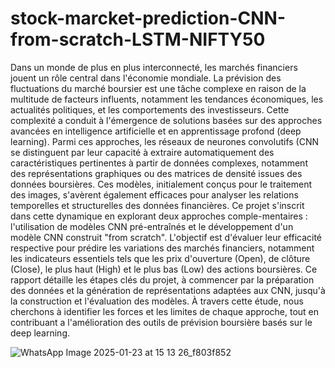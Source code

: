 # stock-marcket-prediction-CNN-from-scratch-LSTM-NIFTY50
Dans un monde de plus en plus interconnecté, les marchés financiers jouent un rôle central dans l'économie mondiale. La prévision des fluctuations du marché boursier est une tâche complexe en raison de la multitude de facteurs influents, notamment les tendances économiques, les actualités politiques, et les comportements des investisseurs. Cette complexité a conduit à l'émergence de solutions basées sur des approches avancées en intelligence artificielle et en apprentissage profond (deep learning).
Parmi ces approches, les réseaux de neurones convolutifs (CNN se distinguent par leur capacité à extraire automatiquement des caractéristiques pertinentes à partir de données complexes, notamment des représentations graphiques ou des matrices de densité issues des données boursières. Ces modèles, initialement conçus pour le traitement des images, s'avèrent également efficaces pour analyser les relations temporelles et structurelles des données financières.
Ce projet s'inscrit dans cette dynamique en explorant deux approches comple-mentaires : l'utilisation de modèles CNN pré-entraînés et le développement d'un modèle CNN construit "from scratch". L'objectif est d'évaluer leur efficacité respective pour prédire les variations des marchés financiers, notamment les indicateurs essentiels tels que les prix d'ouverture (Open), de clôture
(Close), le plus haut (High) et le plus bas (Low) des actions boursières.
Ce rapport détaille les étapes clés du projet, à commencer par la préparation des données et la génération de représentations adaptées aux CNN, jusqu'à la construction et l'évaluation des modèles. À travers cette étude, nous cherchons à identifier les forces et les limites de chaque approche, tout en contribuant a l'amélioration des outils de prévision boursière basés sur le deep learning.

![WhatsApp Image 2025-01-23 at 15 13 26_f803f852](https://github.com/user-attachments/assets/ca0a8b42-17d1-4ac5-896c-ef6722c4e2e2)
